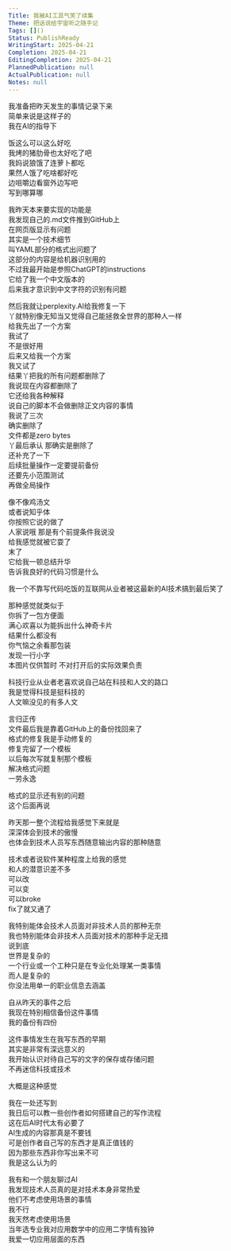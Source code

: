 ```yaml
---    
Title: 我被AI工具气笑了续集    
Theme: 把话说给宇宙听之随手记    
Tags: []()    
Status: PublishReady    
WritingStart: 2025-04-21    
Completion: 2025-04-21    
EditingCompletion: 2025-04-21    
PlannedPublication: null    
ActualPublication: null    
Notes: null    
---    
```

    
我准备把昨天发生的事情记录下来    
简单来说是这样子的    
我在AI的指导下    
    
饭这么可以这么好吃    
我烤的猪肋骨也太好吃了吧    
我妈说狼饿了连萝卜都吃    
果然人饿了吃啥都好吃    
边咀嚼边看窗外边写吧    
写到哪算哪    
    
我昨天本来要实现的功能是    
我发现自己的.md文件推到GitHub上    
在网页版显示有问题    
其实是一个技术细节    
叫YAML部分的格式出问题了    
这部分的内容是给机器识别用的    
不过我最开始是参照ChatGPT的instructions    
它给了我一个中文版本的    
后来我才意识到中文字符的识别有问题    
    
然后我就让perplexity.AI给我修复一下    
丫就特别像无知当又觉得自己能拯救全世界的那种人一样    
给我先出了一个方案    
我试了    
不是很好用    
后来又给我一个方案    
我又试了    
结果丫把我的所有问题都删除了    
我说现在内容都删除了    
它还给我各种解释    
说自己的脚本不会做删除正文内容的事情    
我说了三次    
确实删除了    
文件都是zero bytes    
丫最后承认 那确实是删除了    
还补充了一下    
后续批量操作一定要提前备份    
还要先小范围测试    
再做全局操作    
    
像不像鸡汤文    
或者说知乎体    
你按照它说的做了    
人家说哦 那是有个前提条件我说没    
给我感觉就被它耍了    
末了    
它给我一顿总结升华    
告诉我良好的代码习惯是什么    
    
我一个不靠写代码吃饭的互联网从业者被这最新的AI技术搞到最后笑了    
    
那种感觉就类似于    
你拆了一包方便面    
满心欢喜以为能拆出什么神奇卡片    
结果什么都没有    
你气恼之余看那包装    
发现一行小字    
本图片仅供暂时 不对打开后的实际效果负责    
    
科技行业从业者老喜欢说自己站在科技和人文的路口    
我是觉得科技是挺科技的    
人文嘛没见的有多人文    
    
言归正传    
文件最后我是靠着GitHub上的备份找回来了    
格式的修复我是手动修复的    
修复完留了一个模板    
以后每次写就复制那个模板    
解决格式问题    
一劳永逸    
    
格式的显示还有别的问题    
这个后面再说    
    
昨天那一整个流程给我感觉下来就是    
深深体会到技术的傲慢    
也体会到技术人员写东西随意输出内容的那种随意    
    
技术或者说软件某种程度上给我的感觉    
和人的潜意识差不多    
可以改    
可以变    
可以broke    
fix了就又通了    
    
我特别能体会技术人员面对非技术人员的那种无奈    
我也特别能体会非技术人员面对技术的那种手足无措    
说到底    
世界是复杂的    
一个行业或一个工种只是在专业化处理某一类事情    
而人是复杂的    
你没法用单一的职业信息去涵盖    
    
自从昨天的事件之后    
我现在特别相信备份这件事情    
我的备份有四份    
    
这件事情发生在我写东西的早期    
其实是非常有深远意义的    
我开始认识对待自己写的文字的保存或存储问题    
不再迷信科技或技术    
    
大概是这种感觉    
    
我在一处还写到    
我日后可以教一些创作者如何搭建自己的写作流程    
这在后AI时代太有必要了    
AI生成的内容那真是不要钱    
可是创作者自己写的东西才是真正值钱的    
因为那些东西非你写出来不可    
我是这么认为的    
    
我有和一个朋友聊过AI    
我发现技术人员真的是对技术本身非常热爱    
他们不考虑使用场景的事情    
我不行    
我天然考虑使用场景    
当年选专业我对应用数学中的应用二字情有独钟    
我爱一切应用层面的东西    
    